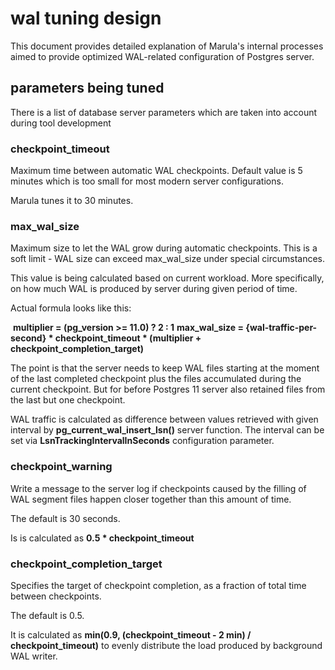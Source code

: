 # wal tuning design

This document provides detailed explanation of Marula's internal processes aimed to provide optimized WAL-related
configuration of Postgres server.

## parameters being tuned

There is a list of database server parameters which are taken into account during tool development



### checkpoint_timeout

Maximum time between automatic WAL checkpoints.
Default value is 5 minutes which is too small for most modern server configurations.

Marula tunes it to 30 minutes.



### max_wal_size

Maximum size to let the WAL grow during automatic checkpoints.
This is a soft limit - WAL size can exceed max_wal_size under special circumstances.

This value is being calculated based on current workload.
More specifically, on how much WAL is produced by server during given period of time.

Actual formula looks like this:

​	**multiplier = (pg_version >= 11.0) ? 2 : 1**
​	**max_wal_size = {wal-traffic-per-second} * checkpoint_timeout * (multiplier + checkpoint_completion_target)**

The point is that the server needs to keep WAL files starting at the moment of the last completed checkpoint
plus the files accumulated during the current checkpoint. But for before Postgres 11 server also retained 
files from the last but one checkpoint.

WAL traffic is calculated as difference between values retrieved with given interval
by **pg_current_wal_insert_lsn()** server function.
The interval can be set via **LsnTrackingIntervalInSeconds** configuration parameter.



### checkpoint_warning

Write a message to the server log if checkpoints caused by the filling of WAL segment files
happen closer together than this amount of time.

The default is 30 seconds.

Is is calculated as **0.5 * checkpoint_timeout**



### checkpoint_completion_target

Specifies the target of checkpoint completion, as a fraction of total time between checkpoints.

The default is 0.5.

It is calculated as **min(0.9, (checkpoint_timeout - 2 min) / checkpoint_timeout)** to evenly
distribute the load produced by background WAL writer.